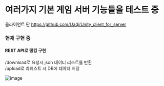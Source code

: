 # 여러가지 기본 게임 서버 기능들을 테스트 중<br>

클라이언트 단
https://github.com/Uadj/Unity_client_for_server

### 현재 구현 중<br>

#### REST API로 랭킹 구현<br>
/download로 요청시 json 데이터 리스트를 반환 <br>
/upload로 리퀘스트 시 DB에 데이터 저장<br>

![image](https://user-images.githubusercontent.com/30551889/218258016-1bf6cc79-9393-4990-9dd7-ccdb0d36b92a.png)
